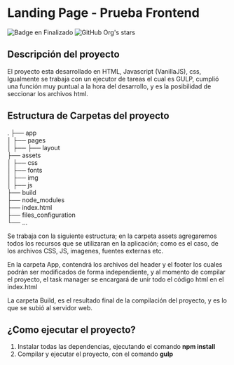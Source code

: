 # Landing Page - Prueba Frontend

![Badge en Finalizado](https://img.shields.io/badge/STATUS-EN%20DESAROLLO-green)
![GitHub Org's stars](https://img.shields.io/github/stars/camilafernanda?style=social)

## Descripción del proyecto
El proyecto esta desarrollado en HTML, Javascript (VanillaJS), css, Igualmente se trabaja con un ejecutor de tareas el cual es GULP, cumplió una función muy puntual a la hora del desarrollo, y es la posibilidad de seccionar los archivos html.

## Estructura de Carpetas del proyecto

.
├── app <br>
│   ├── pages <br>
│   ├──  ├── layout <br>
├── assets <br>
│   ├── css <br>
│   ├── fonts <br>
│   ├── img <br>
│   ├── js <br>
├── build <br>
├── node_modules <br>
├── index.html <br>
├── files_configuration <br>
└── ...

Se trabaja con la siguiente estructura; en la carpeta assets agregaremos todos los recursos que se utilizaran en la aplicación; como es el caso, de los archivos CSS, JS, imagenes, fuentes externas etc.

En la carpeta App, contendrá los archivos del header y el footer los cuales podrán ser modificados de forma independiente, y al momento de compilar el proyecto, el task manager se encargará de unir todo el código html en el index.html

La carpeta Build, es el resultado final de la compilación del proyecto, y es lo que se subió al servidor web.

## ¿Como ejecutar el proyecto?

1. Instalar todas las dependencias, ejecutando el comando <b> npm install </b>
2. Compilar y ejecutar el proyecto, con el comando <b> gulp </b>



